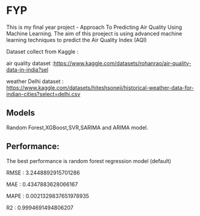 # **FYP**
This is my final year project - Approach To Predicting Air Quality Using Machine Learning. The aim of this proeject is using advanced machine learning techniques to predict the Air Quality Index (AQI) 

Dataset collect from Kaggle :

air quality dataset :https://www.kaggle.com/datasets/rohanrao/air-quality-data-in-india?sel

weather Delhi dataset : https://www.kaggle.com/datasets/hiteshsoneji/historical-weather-data-for-indian-cities?select=delhi.csv

## **Models** 
Random Forest,XGBoost,SVR,SARIMA and ARIMA model. 

## **Performance:**
The best performance is random forest regression model (default) 

RMSE : 3.2448892915701286

MAE : 0.4347883628066167

MAPE : 0.0021329837651978935

R2 : 0.9994691494806207

